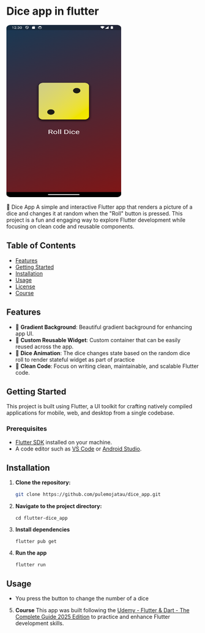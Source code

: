 # Dice app in flutter 

<img src="https://github.com/pulemojatau/dice_app/blob/main/dice_app.png" alt="My Image" width="300" height="450"/>


🎲 Dice App
A simple and interactive Flutter app that renders a picture of a dice and changes it at random when the "Roll" button is pressed. This project is a fun and engaging way to explore Flutter development while focusing on clean code and reusable components. 




## Table of Contents
- [Features](#features)
- [Getting Started](#getting-started)
- [Installation](#installation)
- [Usage](#usage)
- [License](#license)
- [Course](#**Course)

## Features
- 🌈 **Gradient Background**: Beautiful gradient background for enhancing app UI.
- 🔧 **Custom Reusable Widget**: Custom container that can be easily reused across the app.
- 🌈 **Dice Animation**:  The dice changes state based on the random dice roll to render stateful widget as part of practice
- 🧼 **Clean Code**: Focus on writing clean, maintainable, and scalable Flutter code.

## Getting Started
This project is built using Flutter, a UI toolkit for crafting natively compiled applications for mobile, web, and desktop from a single codebase.

### Prerequisites
- [Flutter SDK](https://flutter.dev/docs/get-started/install) installed on your machine.
- A code editor such as [VS Code](https://code.visualstudio.com/) or [Android Studio](https://developer.android.com/studio).

## Installation

1. **Clone the repository:**
   ```bash
   git clone https://github.com/pulemojatau/dice_app.git

2. **Navigate to the project directory:**
   ```
   cd flutter-dice_app
   
3. **Install dependencies**
   ```
   flutter pub get
   
4. **Run the app**
   ```
   flutter run

## Usage
- You press the button to change the number of a dice 

5. **Course**
This app was built following the [Udemy - Flutter & Dart - The Complete Guide 2025 Edition](https://www.udemy.com/course/learn-flutter-dart-to-build-ios-android-apps/) to practice and enhance Flutter development skills.

